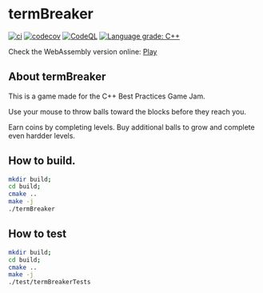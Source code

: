 # termBreaker

[![ci](https://github.com/ArthurSonzogni/termBreaker/actions/workflows/ci.yml/badge.svg)](https://github.com/ArthurSonzogni/termBreaker/actions/workflows/ci.yml)
[![codecov](https://codecov.io/gh/ArthurSonzogni/termBreaker/branch/main/graph/badge.svg)](https://codecov.io/gh/ArthurSonzogni/termBreaker)
[![CodeQL](https://github.com/ArthurSonzogni/termBreaker/actions/workflows/codeql-analysis.yml/badge.svg)](https://github.com/ArthurSonzogni/termBreaker/actions/workflows/codeql-analysis.yml)
[![Language grade: C++](https://img.shields.io/lgtm/grade/cpp/github/ArthurSonzogni/termBreaker)](https://lgtm.com/projects/g/ArthurSonzogni/termBreaker/context:cpp)


Check the WebAssembly version online:
[Play](https://arthursonzogni.com/TermBreaker/)

## About termBreaker

This is a game made for the C++ Best Practices Game Jam.

Use your mouse to throw balls toward the blocks before they reach you.

Earn coins by completing levels. Buy additional balls to grow and complete even
hardder levels.


## How to build.

```bash
mkdir build;
cd build;
cmake ..
make -j
./termBreaker
```

## How to test

```bash
mkdir build;
cd build;
cmake ..
make -j
./test/termBreakerTests
```
